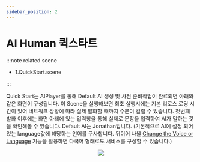 ```yaml
---
sidebar_position: 2
---
```


# AI Human 퀵스타트

:::note related scene

- 1.QuickStart.scene

:::

Quick Start는 AIPlayer를 통해 Default AI 생성 및 사전 준비작업이 완료되면 아래와 같은 화면이 구성됩니다. 이 Scene을 실행해보면 최초 실행시에는 기본 리로스 로딩 시간이 있어 네트워크 상황에 따라 실제 발화할 때까지 수분이 걸릴 수 있습니다. 첫번째 발화 이후에는  화면 아래에 있는 입력창을 통해 실제로 문장을 입력하여 AI가 말하는 것을 확인해볼 수 있습니다. Default AI는 Jonathan입니다. (기본적으로 AI에 설정 되어있는 language값에 해당하는 언어를 구사합니다. 뒤이어 나올 [Change the Voice or Language](/aihuman/unity-sdk/aiplayer/advanced-features#change-the-voice-or-language) 기능을 활용하면 다국어 형태로도 서비스를 구성할 수 있습니다.)

<p align="center">
<img src="/img/aihuman/unity/quickstart_speech.png" style={{zoom: "40%"}} />
</p>

